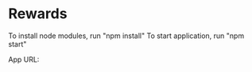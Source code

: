 # Rewards

To install node modules, run "npm install"
To start application, run "npm start"

App URL: 
